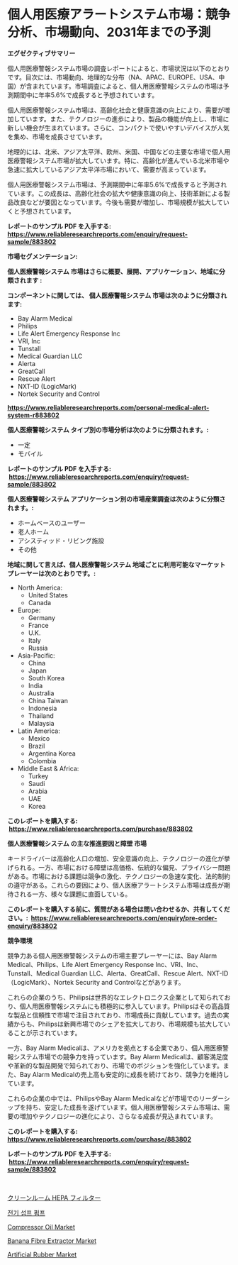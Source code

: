 <p><h1>個人用医療アラートシステム市場：競争分析、市場動向、2031年までの予測</h1></p><p><strong>エグゼクティブサマリー</strong></p>
<p><p>個人用医療警報システム市場の調査レポートによると、市場状況は以下のとおりです。目次には、市場動向、地理的な分布（NA、APAC、EUROPE、USA、中国）が含まれています。市場調査によると、個人用医療警報システムの市場は予測期間中に年率5.6%で成長すると予想されています。</p><p>個人用医療警報システム市場は、高齢化社会と健康意識の向上により、需要が増加しています。また、テクノロジーの進歩により、製品の機能が向上し、市場に新しい機会が生まれています。さらに、コンパクトで使いやすいデバイスが人気を集め、市場を成長させています。</p><p>地理的には、北米、アジア太平洋、欧州、米国、中国などの主要な市場で個人用医療警報システム市場が拡大しています。特に、高齢化が進んでいる北米市場や急速に拡大しているアジア太平洋市場において、需要が高まっています。</p><p>個人用医療警報システム市場は、予測期間中に年率5.6%で成長すると予測されています。この成長は、高齢化社会の拡大や健康意識の向上、技術革新による製品改良などが要因となっています。今後も需要が増加し、市場規模が拡大していくと予想されています。</p></p>
<p><strong>レポートのサンプル PDF を入手する: <a href="https://www.reliableresearchreports.com/enquiry/request-sample/883802">https://www.reliableresearchreports.com/enquiry/request-sample/883802</a></strong></p>
<p><strong>市場セグメンテーション:</strong></p>
<p><strong> 個人医療警報システム 市場はさらに概要、展開、アプリケーション、地域に分類されます :</strong></p>
<p><strong>コンポーネントに関しては、 個人医療警報システム 市場は次のように分類されます: &nbsp;</strong></p>
<p><ul><li>Bay Alarm Medical</li><li>Philips</li><li>Life Alert Emergency Response Inc</li><li>VRI, Inc</li><li>Tunstall</li><li>Medical Guardian LLC</li><li>Alerta</li><li>GreatCall</li><li>Rescue Alert</li><li>NXT-ID (LogicMark)</li><li>Nortek Security and Control</li></ul></p>
<p><strong><a href="https://www.reliableresearchreports.com/personal-medical-alert-system-r883802">https://www.reliableresearchreports.com/personal-medical-alert-system-r883802</a></strong></p>
<p><strong> 個人医療警報システム タイプ別の市場分析は次のように分類されます。:</strong></p>
<p><ul><li>一定</li><li>モバイル</li></ul></p>
<p><strong>レポートのサンプル PDF を入手する: &nbsp;<a href="https://www.reliableresearchreports.com/enquiry/request-sample/883802">https://www.reliableresearchreports.com/enquiry/request-sample/883802</a></strong></p>
<p><strong> 個人医療警報システム アプリケーション別の市場産業調査は次のように分類されます。:</strong></p>
<p><ul><li>ホームベースのユーザー</li><li>老人ホーム</li><li>アシスティッド・リビング施設</li><li>その他</li></ul></p>
<p><strong>地域に関して言えば、個人医療警報システム 地域ごとに利用可能なマーケットプレーヤーは次のとおりです。:</strong></p>
<p><ul>
    <li>
        North America:
        <ul>
            <li>United States</li>
            <li>Canada</li>
        </ul>
    </li>
    <li>
        Europe:
        <ul>
            <li>Germany</li>
            <li>France</li>
            <li>U.K.</li>
            <li>Italy</li>
            <li>Russia</li>
        </ul>
    </li>
    <li>
        Asia-Pacific:
        <ul>
            <li>China</li>
            <li>Japan</li>
            <li>South Korea</li>
            <li>India</li>
            <li>Australia</li>
            <li>China Taiwan</li>
            <li>Indonesia</li>
            <li>Thailand</li>
            <li>Malaysia</li>
        </ul>
    </li>
    <li>
        Latin America:
        <ul>
            <li>Mexico</li>
            <li>Brazil</li>
            <li>Argentina Korea</li>
            <li>Colombia</li>
        </ul>
    </li>
    <li>
        Middle East & Africa:
        <ul>
            <li>Turkey</li>
            <li>Saudi</li>
            <li>Arabia</li>
            <li>UAE</li>
            <li>Korea</li>
        </ul>
    </li>
    </ul></p>
<p><strong>このレポートを購入する: &nbsp;<a href="https://www.reliableresearchreports.com/purchase/883802">https://www.reliableresearchreports.com/purchase/883802</a></strong></p>
<p><strong>個人医療警報システム の主な推進要因と障壁 市場</strong></p>
<p><p>キードライバーは高齢化人口の増加、安全意識の向上、テクノロジーの進化が挙げられる。一方、市場における障壁は高価格、伝統的な偏見、プライバシー問題がある。市場における課題は競争の激化、テクノロジーの急速な変化、法的制約の遵守がある。これらの要因により、個人医療アラートシステム市場は成長が期待される一方、様々な課題に直面している。</p></p>
<p><strong>このレポートを購入する前に、質問がある場合は問い合わせるか、共有してください。:&nbsp; <a href="https://www.reliableresearchreports.com/enquiry/pre-order-enquiry/883802">https://www.reliableresearchreports.com/enquiry/pre-order-enquiry/883802</a></strong></p>
<p><strong>競争環境</strong></p>
<p><p>競争力ある個人用医療警報システムの市場主要プレーヤーには、Bay Alarm Medical、Philips、Life Alert Emergency Response Inc、VRI、Inc、Tunstall、Medical Guardian LLC、Alerta、GreatCall、Rescue Alert、NXT-ID（LogicMark）、Nortek Security and Controlなどがあります。</p><p>これらの企業のうち、Philipsは世界的なエレクトロニクス企業として知られており、個人用医療警報システムにも積極的に参入しています。Philipsはその高品質な製品と信頼性で市場で注目されており、市場成長に貢献しています。過去の実績からも、Philipsは新興市場でのシェアを拡大しており、市場規模も拡大していることが示されています。</p><p>一方、Bay Alarm Medicalは、アメリカを拠点とする企業であり、個人用医療警報システム市場での競争力を持っています。Bay Alarm Medicalは、顧客満足度や革新的な製品開発で知られており、市場でのポジションを強化しています。また、Bay Alarm Medicalの売上高も安定的に成長を続けており、競争力を維持しています。</p><p>これらの企業の中では、PhilipsやBay Alarm Medicalなどが市場でのリーダーシップを持ち、安定した成長を遂げています。個人用医療警報システム市場は、需要の増加やテクノロジーの進化により、さらなる成長が見込まれています。</p></p>
<p><strong>このレポートを購入する: &nbsp; <a href="https://www.reliableresearchreports.com/purchase/883802">https://www.reliableresearchreports.com/purchase/883802</a></strong></p>
<p><strong>レポートのサンプル PDF を入手する: &nbsp;<a href="https://www.reliableresearchreports.com/enquiry/request-sample/883802">https://www.reliableresearchreports.com/enquiry/request-sample/883802</a></strong><strong></strong></p>
<p>&nbsp;</p>
<p><p><a href="https://medium.com/@aidalakin1973/%E3%82%AF%E3%83%AA%E3%83%BC%E3%83%B3%E3%83%AB%E3%83%BC%E3%83%A0hepa%E3%83%95%E3%82%A3%E3%83%AB%E3%82%BF%E3%83%BC%E5%B8%82%E5%A0%B4%E3%83%AC%E3%83%9D%E3%83%BC%E3%83%88%E3%81%AF-%E3%81%93%E3%81%AE%E5%B8%82%E5%A0%B4%E3%81%AE%E6%9C%80%E6%96%B0%E3%81%AE%E3%83%88%E3%83%AC%E3%83%B3%E3%83%89%E3%81%A8%E6%88%90%E9%95%B7%E6%A9%9F%E4%BC%9A%E3%82%92%E6%98%8E%E3%82%89%E3%81%8B%E3%81%AB%E3%81%97%E3%81%BE%E3%81%99-30730f45591b">クリーンルーム HEPA フィルター</a></p><p><a href="https://medium.com/@randyhuel1979/%EC%A0%84%EA%B8%B0-%EC%84%9C%ED%8E%8C%ED%8E%8C%ED%94%84-%EC%8B%9C%EC%9E%A5-%EB%8F%99%ED%96%A5-%EB%B0%8F-%EC%8B%9C%EC%9E%A5-%EB%B6%84%EC%84%9D%EC%9D%80-2024-2031%EB%85%84%EA%B9%8C%EC%A7%80-%EC%98%88%EC%B8%A1%EB%90%A9%EB%8B%88%EB%8B%A4-9a0177304e6a">전기 섬프 펌프</a></p><p><a href="https://www.linkedin.com/pulse/compressor-oil-market-analysis-examines-its-scope-growth-opportunities-krphe?trackingId=jYVJGMx2DdSVis3uVBGtww%3D%3D">Compressor Oil Market</a></p><p><a href="https://github.com/biheemgalvinlouises6hokrh3h/Market-Research-Report-List-2/blob/main/banana-fibre-extractor-market.md">Banana Fibre Extractor Market</a></p><p><a href="https://www.linkedin.com/pulse/artificial-rubber-market-size-growth-segmentation-regional-rnspe?trackingId=0RXieXq%2Fp4XW%2BcPuNMdOiA%3D%3D">Artificial Rubber Market</a></p></p>